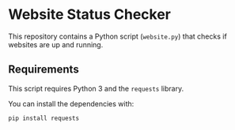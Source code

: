 
# Website Status Checker

This repository contains a Python script (`website.py`) that checks if websites are up and running.

## Requirements

This script requires Python 3 and the `requests` library.

You can install the dependencies with:

```bash
pip install requests
